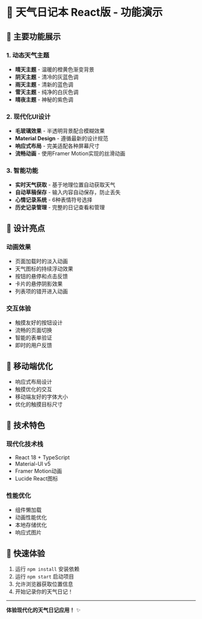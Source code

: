 # 🎯 天气日记本 React版 - 功能演示

## 🌟 主要功能展示

### 1. 动态天气主题
- **晴天主题** - 温暖的橙黄色渐变背景
- **阴天主题** - 清冷的灰蓝色调
- **雨天主题** - 清新的蓝色调
- **雪天主题** - 纯净的白灰色调
- **晴夜主题** - 神秘的紫色调

### 2. 现代化UI设计
- **毛玻璃效果** - 半透明背景配合模糊效果
- **Material Design** - 遵循最新的设计规范
- **响应式布局** - 完美适配各种屏幕尺寸
- **流畅动画** - 使用Framer Motion实现的丝滑动画

### 3. 智能功能
- **实时天气获取** - 基于地理位置自动获取天气
- **自动草稿保存** - 输入内容自动保存，防止丢失
- **心情记录系统** - 6种表情符号选择
- **历史记录管理** - 完整的日记查看和管理

## 🎨 设计亮点

### 动画效果
- 页面加载时的淡入动画
- 天气图标的持续浮动效果
- 按钮的悬停和点击反馈
- 卡片的悬停阴影效果
- 列表项的错开进入动画

### 交互体验
- 触摸友好的按钮设计
- 流畅的页面切换
- 智能的表单验证
- 即时的用户反馈

## 📱 移动端优化

- 响应式布局设计
- 触摸优化的交互
- 移动端友好的字体大小
- 优化的触摸目标尺寸

## 🔧 技术特色

### 现代化技术栈
- React 18 + TypeScript
- Material-UI v5
- Framer Motion动画
- Lucide React图标

### 性能优化
- 组件懒加载
- 动画性能优化
- 本地存储优化
- 响应式图片

## 🚀 快速体验

1. 运行 `npm install` 安装依赖
2. 运行 `npm start` 启动项目
3. 允许浏览器获取位置信息
4. 开始记录你的天气日记！

---

**体验现代化的天气日记应用！** ✨ 